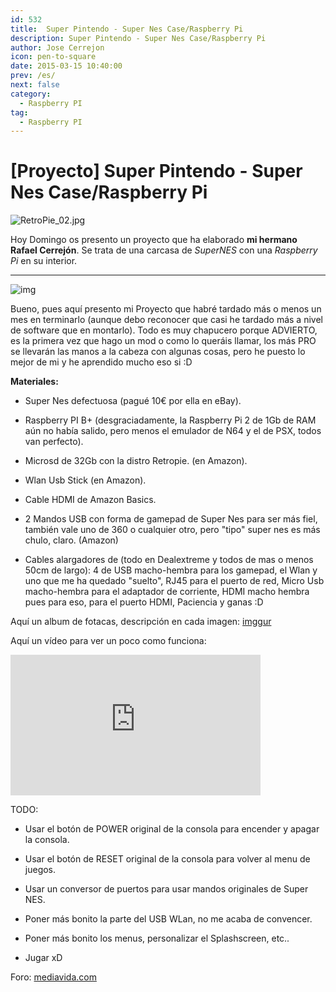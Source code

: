 ```yaml
---
id: 532
title:  Super Pintendo - Super Nes Case/Raspberry Pi
description: Super Pintendo - Super Nes Case/Raspberry Pi
author: Jose Cerrejon
icon: pen-to-square
date: 2015-03-15 10:40:00
prev: /es/
next: false
category:
  - Raspberry PI
tag:
  - Raspberry PI
---
```


# [Proyecto] Super Pintendo - Super Nes Case/Raspberry Pi

![RetroPie_02.jpg](/images/RetroPie_05.jpg)

Hoy Domingo os presento un proyecto que ha elaborado **mi hermano Rafael Cerrejón**. Se trata de una carcasa de *SuperNES* con una *Raspberry Pi* en su interior.

- - -
![img](http://blog.petrockblock.com/wp-content/uploads/2014/07/theming_system.jpg)

Bueno, pues aquí presento mi Proyecto que habré tardado más o menos un mes en terminarlo (aunque debo reconocer que casi he tardado más a nivel de software que en montarlo).
Todo es muy chapucero porque ADVIERTO, es la primera vez que hago un mod o como lo queráis llamar, los más PRO se llevarán las manos a la cabeza con algunas cosas, pero he puesto lo mejor de mi y he aprendido mucho eso si :D

**Materiales:**

- Super Nes defectuosa (pagué 10€ por ella en eBay).

- Raspberry PI B+ (desgraciadamente, la Raspberry Pi 2 de 1Gb de RAM aún no había salido, pero menos el emulador de N64 y el de PSX, todos van perfecto).

- Microsd de 32Gb con la distro Retropie. (en Amazon).

- Wlan Usb Stick (en Amazon).

- Cable HDMI de Amazon Basics.

- 2 Mandos USB con forma de gamepad de Super Nes para ser más fiel, también vale uno de 360 o cualquier otro, pero "tipo" super nes es más chulo, claro. (Amazon)

- Cables alargadores de (todo en Dealextreme y todos de mas o menos 50cm de largo):
4 de USB macho-hembra para los gamepad, el Wlan y uno que me ha quedado "suelto", RJ45 para el puerto de red, Micro Usb macho-hembra para el adaptador de corriente, HDMI macho hembra pues para eso, para el puerto HDMI, Paciencia y ganas :D

Aquí un album de fotacas, descripción en cada imagen: [imggur](http://imgur.com/a/9IpZ7)

Aquí un vídeo para ver un poco como funciona:

<iframe width="400" height="225" src="https://www.youtube.com/embed/pDHATX6O21Q?rel=0" frameborder="0" allowfullscreen></iframe>

TODO:

- Usar el botón de POWER original de la consola para encender y apagar la consola.

- Usar el botón de RESET original de la consola para volver al menu de juegos.

- Usar un conversor de puertos para usar mandos originales de Super NES.

- Poner más bonito la parte del USB WLan, no me acaba de convencer.

- Poner más bonito los menus, personalizar el Splashscreen, etc..

- Jugar xD

Foro: [mediavida.com](http://www.mediavida.com/foro/hard-soft/proyecto-super-pintendo-super-nes-caseraspberry-pi-531787)